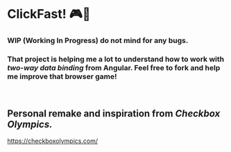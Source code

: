 # ClickFast! 🎮🏃
### WIP (Working In Progress) do not mind for any bugs.

### That project is helping me a lot to understand how to work with *two-way data binding* from Angular. Feel free to fork and help me improve that browser game!

<br>

## Personal remake and inspiration from *Checkbox Olympics.*
https://checkboxolympics.com/
<br>
